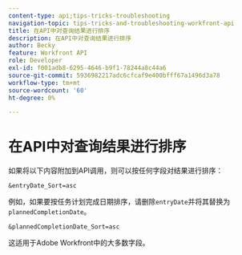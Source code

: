 ```yaml
---
content-type: api;tips-tricks-troubleshooting
navigation-topic: tips-tricks-and-troubleshooting-workfront-api
title: 在API中对查询结果进行排序
description: 在API中对查询结果进行排序
author: Becky
feature: Workfront API
role: Developer
exl-id: f001adb8-6295-4646-b9f1-78244a8c44a6
source-git-commit: 5936982217adc6cfcaf9e400bfff67a1496d3a78
workflow-type: tm+mt
source-wordcount: '60'
ht-degree: 0%

---
```



# 在API中对查询结果进行排序

如果将以下内容附加到API调用，则可以按任何字段对结果进行排序：

```
&entryDate_Sort=asc
```

例如，如果要按任务计划完成日期排序，请删除`entryDate`并将其替换为`plannedCompletionDate`。

```
&plannedCompletionDate_Sort=asc
```

这适用于Adobe Workfront中的大多数字段。
